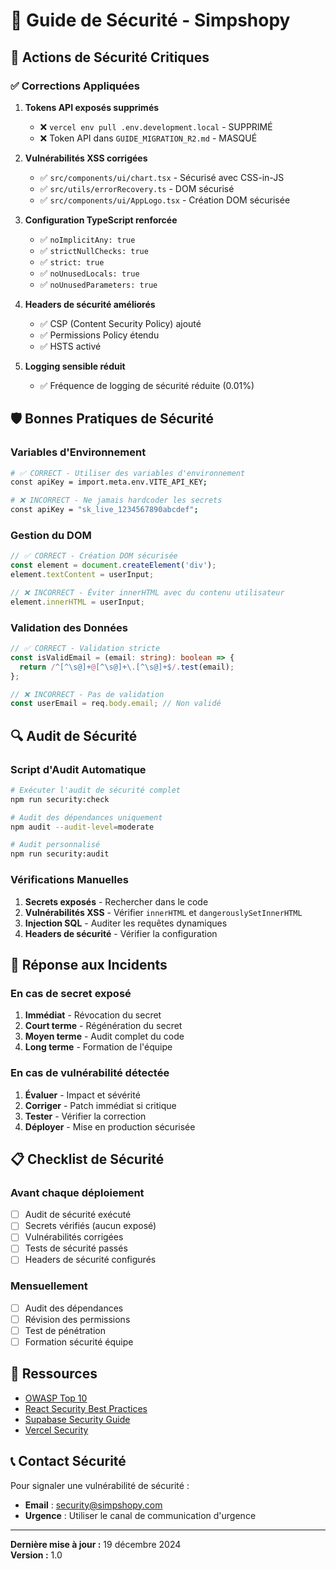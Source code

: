 # 🔐 Guide de Sécurité - Simpshopy

## 🚨 Actions de Sécurité Critiques

### ✅ Corrections Appliquées

1. **Tokens API exposés supprimés**
   - ❌ `vercel env pull .env.development.local` - SUPPRIMÉ
   - ❌ Token API dans `GUIDE_MIGRATION_R2.md` - MASQUÉ

2. **Vulnérabilités XSS corrigées**
   - ✅ `src/components/ui/chart.tsx` - Sécurisé avec CSS-in-JS
   - ✅ `src/utils/errorRecovery.ts` - DOM sécurisé
   - ✅ `src/components/ui/AppLogo.tsx` - Création DOM sécurisée

3. **Configuration TypeScript renforcée**
   - ✅ `noImplicitAny: true`
   - ✅ `strictNullChecks: true`
   - ✅ `strict: true`
   - ✅ `noUnusedLocals: true`
   - ✅ `noUnusedParameters: true`

4. **Headers de sécurité améliorés**
   - ✅ CSP (Content Security Policy) ajouté
   - ✅ Permissions Policy étendu
   - ✅ HSTS activé

5. **Logging sensible réduit**
   - ✅ Fréquence de logging de sécurité réduite (0.01%)

## 🛡️ Bonnes Pratiques de Sécurité

### Variables d'Environnement
```bash
# ✅ CORRECT - Utiliser des variables d'environnement
const apiKey = import.meta.env.VITE_API_KEY;

# ❌ INCORRECT - Ne jamais hardcoder les secrets
const apiKey = "sk_live_1234567890abcdef";
```

### Gestion du DOM
```typescript
// ✅ CORRECT - Création DOM sécurisée
const element = document.createElement('div');
element.textContent = userInput;

// ❌ INCORRECT - Éviter innerHTML avec du contenu utilisateur
element.innerHTML = userInput;
```

### Validation des Données
```typescript
// ✅ CORRECT - Validation stricte
const isValidEmail = (email: string): boolean => {
  return /^[^\s@]+@[^\s@]+\.[^\s@]+$/.test(email);
};

// ❌ INCORRECT - Pas de validation
const userEmail = req.body.email; // Non validé
```

## 🔍 Audit de Sécurité

### Script d'Audit Automatique
```bash
# Exécuter l'audit de sécurité complet
npm run security:check

# Audit des dépendances uniquement
npm audit --audit-level=moderate

# Audit personnalisé
npm run security:audit
```

### Vérifications Manuelles
1. **Secrets exposés** - Rechercher dans le code
2. **Vulnérabilités XSS** - Vérifier `innerHTML` et `dangerouslySetInnerHTML`
3. **Injection SQL** - Auditer les requêtes dynamiques
4. **Headers de sécurité** - Vérifier la configuration

## 🚨 Réponse aux Incidents

### En cas de secret exposé
1. **Immédiat** - Révocation du secret
2. **Court terme** - Régénération du secret
3. **Moyen terme** - Audit complet du code
4. **Long terme** - Formation de l'équipe

### En cas de vulnérabilité détectée
1. **Évaluer** - Impact et sévérité
2. **Corriger** - Patch immédiat si critique
3. **Tester** - Vérifier la correction
4. **Déployer** - Mise en production sécurisée

## 📋 Checklist de Sécurité

### Avant chaque déploiement
- [ ] Audit de sécurité exécuté
- [ ] Secrets vérifiés (aucun exposé)
- [ ] Vulnérabilités corrigées
- [ ] Tests de sécurité passés
- [ ] Headers de sécurité configurés

### Mensuellement
- [ ] Audit des dépendances
- [ ] Révision des permissions
- [ ] Test de pénétration
- [ ] Formation sécurité équipe

## 🔗 Ressources

- [OWASP Top 10](https://owasp.org/www-project-top-ten/)
- [React Security Best Practices](https://react.dev/learn/security)
- [Supabase Security Guide](https://supabase.com/docs/guides/platform/security)
- [Vercel Security](https://vercel.com/docs/security)

## 📞 Contact Sécurité

Pour signaler une vulnérabilité de sécurité :
- **Email** : security@simpshopy.com
- **Urgence** : Utiliser le canal de communication d'urgence

---

**Dernière mise à jour :** 19 décembre 2024  
**Version :** 1.0

